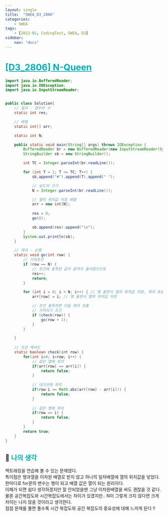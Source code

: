 ```yaml
---
layout: single
title:  "SWEA_D3_2806"
categories: 
    - SWEA
tags: 
    - [2022-02, CodingTest, SWEA, D3]
sidebar:
    nav: "docs"
---
```


# <b><a style="color:#00adb5" href="https://swexpertacademy.com/main/code/problem/problemDetail.do?contestProbId=AV7GKs06AU0DFAXB" target=_blank>[D3_2806] N-Queen</a></b>

~~~java
import java.io.BufferedReader;
import java.io.IOException;
import java.io.InputStreamReader;


public class Solution{
	// 결과 - 경우의 수
	static int res;

	// 배열
	static int[] arr;

	static int N;

	public static void main(String[] args) throws IOException {
		BufferedReader br = new BufferedReader(new InputStreamReader(System.in));
		StringBuilder sb = new StringBuilder();

		int TC = Integer.parseInt(br.readLine());

		for (int T = 1; T <= TC; T++) {
			sb.append("#").append(T).append(" ");

			// 보드의 크기
			N = Integer.parseInt(br.readLine());

			// 열의 위치값 저장 배열
			arr = new int[N];
			
			res = 0;
			go(0);

			sb.append(res).append("\n");
		}
		System.out.println(sb);
	}

	// 재귀 - 순열
	static void go(int row) {
		// 기저조건
		if (row == N) {
			// 조건에 충족한 값이 끝까지 들어왔으므로
			res++;
			return;
		}

		for (int i = 0; i < N; i++) { // 행 돌면서 열의 위치값 저장, 재귀 호출
			arr[row] = i; // 행 돌면서 열의 위치값 저장

			// 조건 충족하면 다음 재귀 호출
			// 가지치기 조건
			if (check(row)) {
				go(row + 1);
			}
		}

	}
	
	// 조건 메서드
	static boolean check(int row) {
		for(int i=0; i<row; i++) {
			// 같은 열에 위치
			if(arr[row] == arr[i]) {
				return false;
			}
			
			// 대각선에 위치
			if(row-i == Math.abs(arr[row] - arr[i])) {
				return false;
			}
			
			// 같은 행에 위치
			if(row == i) {
				return false;
			}
		}
		return true;
	}
}
~~~


## 🤔 <b><a style="color:#00adb5">나의 생각</a></b>
백트래킹을 연습해 볼 수 있는 문제였다.<br>
특이점은 행과열을 이차원 배열로 받지 않고 하나의 일차배열에 열의 위치값을 넣었다.<br>
한마디로 for문의 변수는 행이 되고 배열 값은 열이 되는 원리이다.<br>
이해가 되면 쉽다 생각하겠지만 잘 안되었을땐 그냥 이차원배열을 써도 괜찮을 것 같다.<br>
물론 공간복잡도와 시간복잡도에서는 차이가 있겠지만.. N이 그렇게 크지 않다면 크게 차이는 나지 않을 것이라고 생각한다.<br>
점점 문제를 풀면 풀수록 시간 복잡도와 공간 복잡도의 중요성에 대해 느끼게 된다 !!